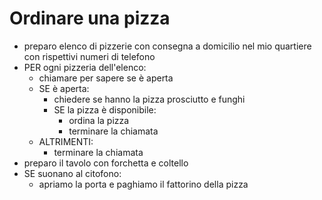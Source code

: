 # Ordinare una pizza

- preparo elenco di pizzerie con consegna a domicilio nel mio quartiere con rispettivi numeri di telefono
- PER ogni pizzeria dell'elenco:
    - chiamare per sapere se è aperta
    - SE è aperta:
        - chiedere se hanno la pizza prosciutto e funghi
        - SE la pizza è disponibile:
            - ordina la pizza
            - terminare la chiamata
    - ALTRIMENTI:
        - terminare la chiamata
- preparo il tavolo con forchetta e coltello
- SE suonano al citofono:
    - apriamo la porta e paghiamo il fattorino della pizza